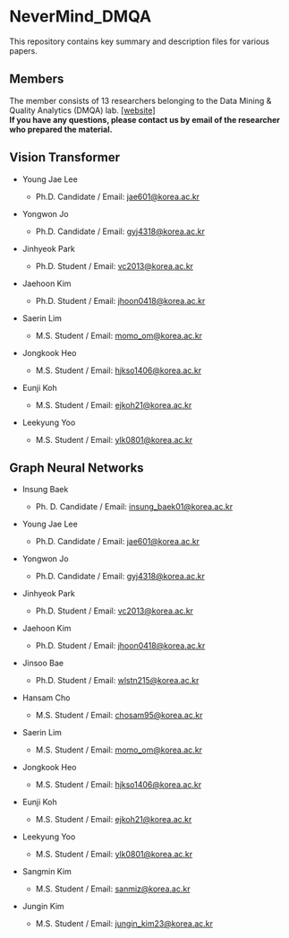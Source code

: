 # NeverMind_DMQA
This repository contains key summary and description files for various papers.

## Members
The member consists of 13 researchers belonging to the Data Mining & Quality Analytics (DMQA) lab. [[website]](http://dmqa.korea.ac.kr/) \
**If you have any questions, please contact us by email of the researcher who prepared the material.**

## Vision Transformer
* Young Jae Lee
  * Ph.D. Candidate / Email: jae601@korea.ac.kr
  
* Yongwon Jo
  * Ph.D. Candidate / Email: gyj4318@korea.ac.kr
  
* Jinhyeok Park
  * Ph.D. Student / Email: vc2013@korea.ac.kr
  
* Jaehoon Kim
  * Ph.D. Student / Email: jhoon0418@korea.ac.kr
  
* Saerin Lim
  * M.S. Student / Email: momo_om@korea.ac.kr
  
* Jongkook Heo
  * M.S. Student / Email: hjkso1406@korea.ac.kr
  
* Eunji Koh
  * M.S. Student / Email: ejkoh21@korea.ac.kr
  
* Leekyung Yoo
  * M.S. Student / Email: ylk0801@korea.ac.kr

## Graph Neural Networks
* Insung Baek
  * Ph. D. Candidate / Email: insung_baek01@korea.ac.kr

* Young Jae Lee
  * Ph.D. Candidate / Email: jae601@korea.ac.kr
  
* Yongwon Jo
  * Ph.D. Candidate / Email: gyj4318@korea.ac.kr
  
* Jinhyeok Park
  * Ph.D. Student / Email: vc2013@korea.ac.kr
  
* Jaehoon Kim
  * Ph.D. Student / Email: jhoon0418@korea.ac.kr
  
* Jinsoo Bae
  * Ph.D. Student / Email: wlstn215@korea.ac.kr
  
* Hansam Cho
  * M.S. Student / Email: chosam95@korea.ac.kr
  
* Saerin Lim
  * M.S. Student / Email: momo_om@korea.ac.kr
  
* Jongkook Heo
  * M.S. Student / Email: hjkso1406@korea.ac.kr
  
* Eunji Koh
  * M.S. Student / Email: ejkoh21@korea.ac.kr
  
* Leekyung Yoo
  * M.S. Student / Email: ylk0801@korea.ac.kr
 
* Sangmin Kim
  * M.S. Student / Email: sanmiz@korea.ac.kr

* Jungin Kim
  * M.S. Student / Email: jungin_kim23@korea.ac.kr
